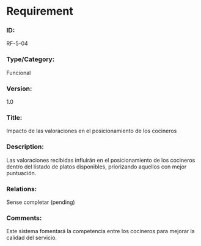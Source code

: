 # Requirement
### ID: 
RF-5-04
### Type/Category: 
Funcional 
### Version: 
1.0
### Title: 
Impacto de las valoraciones en el posicionamiento de los cocineros
### Description:
Las valoraciones recibidas influirán en el posicionamiento de los cocineros dentro del listado de platos disponibles, priorizando aquellos con mejor puntuación.
### Relations: 
Sense completar (pending)
### Comments:
Este sistema fomentará la competencia entre los cocineros para mejorar la calidad del servicio.

